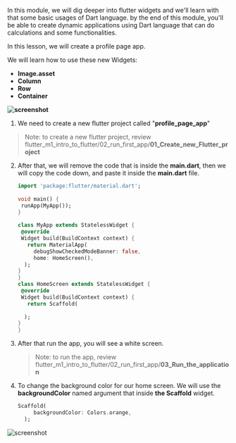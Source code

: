 
In this module, we will dig deeper into flutter widgets and we'll learn with that some basic usages of Dart language. by the end of this module, you'll be able to create dynamic applications using Dart language that can do calculations and some functionalities. 





In this lesson, we will create a profile page app.



We will learn how to use these new Widgets:

 - **Image.asset**
 - **Column**
 - **Row**
 - **Container**



**![screenshot](https://lh3.googleusercontent.com/bMdRK6Oi9Im6VUexQhh9OmblbdvFM6af2CI0qClG9eRpYlsdGfiI7YQg-uZluPfpqJAJSTRyakJD-E0hP8BIn28aszVhZ2rjxov-jBdOXr6OMEATSp46xP75lckrlZqUps8j0cJX)**





1. We need to create a new flutter project called "**profile_page_app**"

> Note: to create a new flutter project, review flutter_m1_intro_to_flutter/02_run_first_app/**01_Create_new_Flutter_project**



2. After that, we will remove the code that is inside the **main.dart**, then we will copy the code down, and paste it inside the **main.dart** file.

   ```dart
   import 'package:flutter/material.dart';
   ​
   void main() {
    runApp(MyApp());
   }
   ​
   class MyApp extends StatelessWidget {
    @override
    Widget build(BuildContext context) {
      return MaterialApp(
        debugShowCheckedModeBanner: false,
        home: HomeScreen(),
     );
   }
   }
   class HomeScreen extends StatelessWidget {
    @override
    Widget build(BuildContext context) {
      return Scaffold(
      
     );
   }
   }
   ```

   



3. After that run the app, you will see a white screen.

   > Note: to run the app, review flutter_m1_intro_to_flutter/02_run_first_app/**03_Run_the_application**



4. To change the background color for our home screen. We will use the **backgroundColor** named argument that inside **the Scaffold** widget.

   ```dart
   Scaffold(
        backgroundColor: Colors.orange,
     );
   ```

   

![screenshot](https://lh4.googleusercontent.com/XrRHQChoKH7yiGvlvgXqTlAIA5mYgpmMsumiklq4Rd-D4oCEk0ugTwo9p7vw04fg6OyqfryCrHKk-dAsBg1PZLfuEQ0RlW0tZQfZzLzvtKCWHXMsTLPX-QC6NyGRfldnBfWashAX)










































